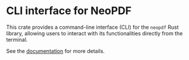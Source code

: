 # CLI interface for NeoPDF

This crate provides a command-line interface (CLI) for the `neopdf`
Rust library, allowing users to interact with its functionalities
directly from the terminal.

See the [documentation](https://radonirinaunimi.github.io/neopdf/cli-tutorials/)
for more details.
